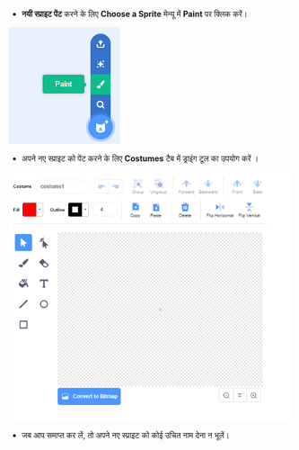 - **नयी स्प्राइट पेंट** करने के लिए **Choose a Sprite** मेन्यू में **Paint** पर क्लिक करें।

![new_sprite](images/new_sprite.png)

- अपने नए स्प्राइट को पेंट करने के लिए **Costumes** टैब में ड्राइंग टूल का उपयोग करें ।

![paint_tools](images/paint_tools.png)

- जब आप समाप्त कर लें, तो अपने नए स्प्राइट को कोई उचित नाम देना न भूलें।